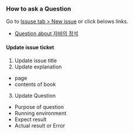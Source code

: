 ### How to ask a Question

Go to [Issuse tab > New issue](https://github.com/tigermeal/study/issues/new/choose) or click belows links.

- [Question about 자바의 정석](https://github.com/tigermeal/study/issues/new?assignees=&labels=java+tutorial&template=java-tutorial.md&title=%5BChapter+00%5D+title)

#### Update issue ticket
1. Update issue title
2. Update explanation
  - page
  - contents of book
3. Update Question
  - Purpose of question
  - Running environment
  - Expect result
  - Actual result or Error
